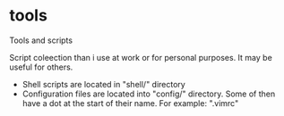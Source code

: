 tools
=====

Tools and scripts

Script coleection than i use at work or for personal purposes. It may be useful for others.

- Shell scripts are located in "shell/" directory
- Configuration files are located into "config/" directory. Some of then have a dot at the start of their name. For example: ".vimrc"
